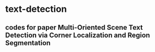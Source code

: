 # text-detection
## codes for paper Multi-Oriented Scene Text Detection via Corner Localization and Region Segmentation
